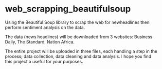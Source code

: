 # web_scrapping_beautifulsoup
Using the Beautiful Soup library to scrap the web for newheadlines then perform sentiment analysis on the data.

The data (news headlines) will be downloaded from 3 websites: Business Daily, The Standard, Nation Africa.

The entire project will be uploaded in three files, each handling a step in the process; data collection, data cleaning and data analysis. I hope you find this project a useful for your purposes.
